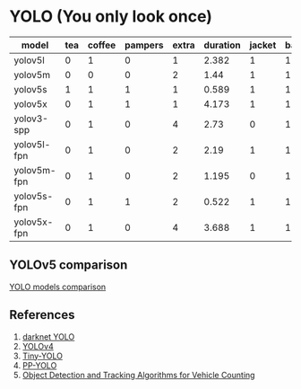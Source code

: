 # YOLO (You only look once)
  	
| model       | tea        | coffee | pampers | extra | duration | jacket| banana | tomato | extra | duration |**Recall**    |**Precision**|
|-------------|------------|--------|---------|-------|----------|-------|--------|--------|-------|----------|--------------|-------------|
| yolov5l     | 0          | 1      | 0       | 1     | 2.382    | 1     | 1      | 1      | 0     | 2.202    | 0.666 	     | 0.8         |
| yolov5m     | 0          | 0      | 0       | 2     | 1.44     | 1     | 1      | 1      | 0     | 1.351    | 0.5          | 0.6         |
| yolov5s     | 1          | 1      | 1       | 1     | 0.589    | 1     | 1      | 1      | 5     | 0.515    | 1            | 0.5         |
| yolov5x     | 0          | 1      | 1       | 1     | 4.173    | 1     | 1      | 1      | 0     | 4.041    | 0.833 	     | 0.833       |
| yolov3-spp  | 0          | 1      | 0       | 4     | 2.73     | 0     | 1      | 1      | 1     | 2.992    | 0.5          | 0.375       |
| yolov5l-fpn | 0          | 1      | 0       | 2     | 2.19     | 1     | 1      | 1      | 2     | 2.433    | 0.666 	     | 0.5         |
| yolov5m-fpn | 0          | 1      | 0       | 2     | 1.195    | 0     | 1      | 1      | 0     | 1.086    | 0.5          | 0.6         |
| yolov5s-fpn | 0          | 1      | 1       | 2     | 0.522    | 1     | 1      | 1      | 3     | 0.492    | 0.833 	     | 0.5         |
| yolov5x-fpn | 0          | 1      | 0       | 4     | 3.688    | 1     | 1      | 1      | 0     | 3.721    | 0.666 	     | 0.5         |

## YOLOv5 comparison

[YOLO models comparison](https://docs.google.com/spreadsheets/d/1lnaxeeLlomnvtsInAsOQagFE5PSgD15blBKOq6w3fbY/edit#gid=0)


## References

1. [darknet YOLO](https://pjreddie.com/darknet/yolo/)
1. [YOLOv4](https://arxiv.org/pdf/2004.10934.pdf)
1. [Tiny-YOLO](https://arxiv.org/pdf/2008.02170.pdf)
1. [PP-YOLO](https://arxiv.org/pdf/2007.12099.pdf)
1. [Object Detection and Tracking Algorithms for Vehicle Counting](https://arxiv.org/pdf/2007.16198.pdf)
